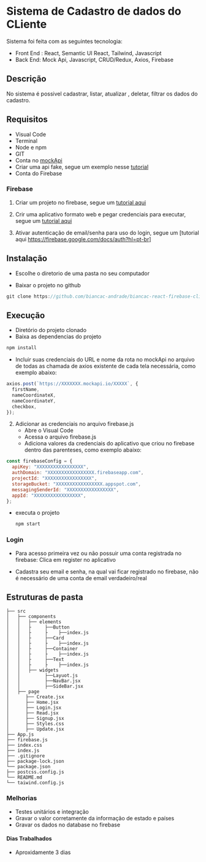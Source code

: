 # Sistema de Cadastro de dados do CLiente

Sistema foi feita com as seguintes tecnologia:

- Front End : React, Semantic UI React, Tailwind, Javascript
- Back End: Mock Api, Javascript, CRUD/Redux, Axios, Firebase

## Descrição

No sistema é possivel cadastrar, listar, atualizar , deletar, filtrar os dados do cadastro.

## Requisitos

- Visual Code
- Terminal
- Node e npm
- GIT
- Conta no [mockApi](https://mockapi.io/)
- Criar uma api fake, segue um exemplo nesse [tutorial](https://shre.ink/tutorialApi)
- Conta do Firebase

### Firebase

1. Criar um projeto no firebase, segue um [tutorial aqui](https://medium.com/@adsonrocha/como-criar-um-projeto-no-firebase-273b984ea1b3)
2. Crir uma aplicativo formato web e pegar credenciais para executar, segue um [tutorial aqui](https://medium.com/@adsonrocha/como-criar-um-projeto-no-firebase-273b984ea1b3#:~:text=Acesse%20o%20site%20do%20Firebase,consolee%20poder%C3%A1%20criar%20projetos.)

3. Ativar autenticação de email/senha para uso do login, segue um [tutorial aqui https://firebase.google.com/docs/auth?hl=pt-br]

## Instalação

- Escolhe o diretorio de uma pasta no seu computador

- Baixar o projeto no github

```javascript
git clone https://github.com/biancac-andrade/biancac-react-firebase-client-register-system.git
```

## Execução

- Diretório do projeto clonado
- Baixa as dependencias do projeto

```javascript
npm install
```

- Incluir suas credenciais do URL e nome da rota no mockApi no arquivo de todas as chamada de axios existente de cada tela necessária, como exemplo abaixo:

```javascript
axios.post(`https://XXXXXXX.mockapi.io/XXXXX`, {
  firstName,
  nameCoordinateX,
  nameCoordinateY,
  checkbox,
});
```

2. Adicionar as credenciais no arquivo firebase.js
   - Abre o Visual Code
   - Acessa o arquivo firebase.js
   - Adiciona valores da credenciais do aplicativo que criou no firebase dentro das parenteses, como exemplo abaixo:

```javascript
const firebaseConfig = {
  apiKey: "XXXXXXXXXXXXXXXXX",
  authDomain: "XXXXXXXXXXXXXXXXX.firebaseapp.com",
  projectId: "XXXXXXXXXXXXXXXXX",
  storageBucket: "XXXXXXXXXXXXXXXXX.appspot.com",
  messagingSenderId: "XXXXXXXXXXXXXXXXX",
  appId: "XXXXXXXXXXXXXXXXX",
};
```

- executa o projeto
  ```javascript
  npm start
  ```

### Login

- Para acesso primeira vez ou não possuir uma conta registrada no firebase:
  Clica em register no aplicativo

- Cadastra seu email e senha, na qual vai ficar registrado no firebase, não é necessário de uma conta de email verdadeiro/real

## Estruturas de pasta

```shell
├── src
│   ├── components
│   │   ├── elements
│   │   ├     ├──Button
│   │   ├     ├    ├──index.js
│   │   ├     ├──Card
│   │   ├     ├    ├──index.js
│   │   ├     ├──Container
│   │   ├     ├    ├──index.js
│   │   ├     ├──Text
│   │   ├     ├    ├──index.js
│   │   ├── widgets
│   │         ├──Layuot.js
│   │         ├──NavBar.jsx
│   │         ├──SideBar.jsx
│   ├── page
│      ├── Create.jsx
│      ├── Home.jsx
│      ├── Login.jsx
│      ├── Read.jsx
│      ├── Signup.jsx
│      ├── Styles.css
│      ├── Update.jsx
├── App.js
├── firebase.js
├── index.css
├── index.js
├── .gitignore
├── package-lock.json
└── package.json
├── postcss.config.js
└── README.md
└── taiwind.config.js
```

### Melhorias

- Testes unitários e integração
- Gravar o valor corretamente da informação de estado e países
- Gravar os dados no database no firebase

#### Dias Trabalhados

- Aproxidamente 3 dias
